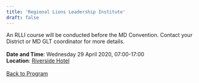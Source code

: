 ```yaml
---
title: 'Regional Lions Leadership Institute'
draft: false
---
```


An RLLI course will be conducted before the MD Convention. Contact your District or MD GLT coordinator for more details.
\
\
**Date and Time**: Wednesday 29 April 2020, 07:00-17:00 \
**Location**: [Riverside Hotel](/venue)
\
\
[Back to Program](/program)
